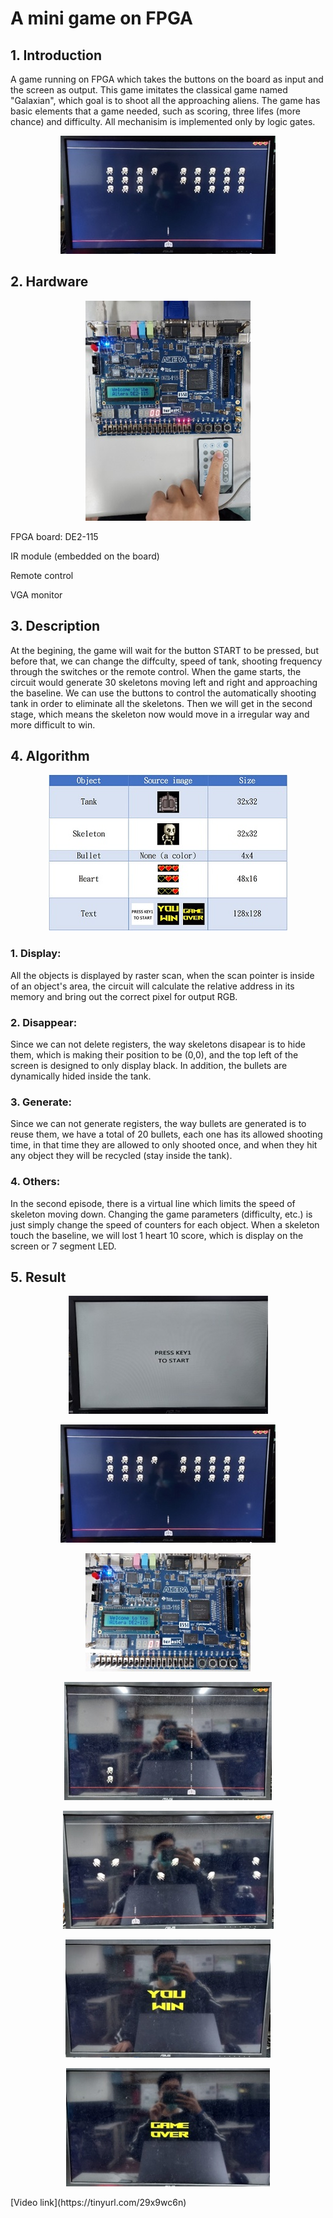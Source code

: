 # A mini game on FPGA
## 1. Introduction
A game running on FPGA which takes the buttons on the board as input and the screen as output. This game imitates the classical game named "Galaxian", which goal is to shoot all the approaching aliens. The game has basic elements that a game needed, such as scoring, three lifes (more chance) and difficulty. All mechanisim is implemented only by logic gates.
<p align="center">
  <img src="./img-for-README/1.jpg" />
</p>  

## 2. Hardware
<p align="center">
  <img src="./img-for-README/2.jpg" "Function of the board"/>
</p> 
FPGA board: DE2-115

IR module (embedded on the board)

Remote control

VGA monitor

## 3. Description
At the begining, the game will wait for the button START to be pressed, but before that, we can change the diffculty, speed of tank, shooting frequency through the switches or the remote control. When the game starts, the circuit would generate 30 skeletons moving left and right and approaching the baseline. We can use the buttons to control the automatically shooting tank in order to eliminate all the skeletons. Then we will get in the second stage, which means the skeleton now would move in a irregular way and more difficult to win.

## 4. Algorithm
<p align="center">
  <img src="./img-for-README/table.jpg" "Images stored in BRAM"/>
</p> 

### 1. Display:
All the objects is displayed by raster scan, when the scan pointer is inside of an object's area, the circuit will calculate the relative address in its memory and bring out the correct pixel for output RGB.
### 2. Disappear:
Since we can not delete registers, the way skeletons disapear is to hide them, which is making their position to be (0,0), and the top left of the screen is designed to only display black. In addition, the bullets are dynamically hided inside the tank.
### 3. Generate:
Since we can not generate registers, the way bullets are generated is to reuse them, we have a total of 20 bullets, each one has its allowed shooting time, in that time they are allowed to only shooted once, and when they hit any object they will be recycled (stay inside the tank).
### 4. Others:
In the second episode, there is a virtual line which limits the speed of skeleton moving down. 
Changing the game parameters (difficulty, etc.) is just simply change the speed of counters for each object.
When a skeleton touch the baseline, we will lost 1 heart 10 score, which is display on the screen or 7 segment LED.

## 5. Result
<p align="center">
  <img src="./img-for-README/3.jpg" "Welcome"/>
</p> 
<p align="center">
  <img src="./img-for-README/1.jpg" "Episode 1"/>
</p> 
<p align="center">
  <img src="./img-for-README/4.jpg" "Scoring"/>
</p> 
<p align="center">
  <img src="./img-for-README/5.jpg" "Deducted heart"/>
</p> 
<p align="center">
  <img src="./img-for-README/6.jpg" "Episode 2"/>
</p> 
<p align="center">
  <img src="./img-for-README/7.jpg" "Win"/>
</p> 
<p align="center">
  <img src="./img-for-README/8.jpg" "Lose"/>
</p> 
[Video link](https://tinyurl.com/29x9wc6n)  
